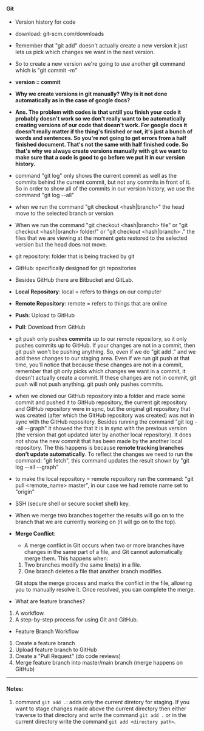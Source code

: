#### Git
- Version history for code
- download: git-scm.com/downloads
- Remember that "git add" doesn't actually create a new version it just lets us pick which changes we want in the next version.
- So to create a new version we're going to use another git command which is "git commit -m"
- **version = commit**
- **Why we create versions in git manually? Why is it not done automatically as in the case of google docs?**
- **Ans. The problem with codes is that untill you finish your code it probably doesn't work so we don't really want to be automatically creating versions of our code that doesn't work. For google docs it doesn't really matter if the thing's finished or not, it's just a bunch of words and sentences. So you're not going to get errors from a half finished document. That's not the same with half finished code. So that's why we always create versions manually with git we want to make sure that a code is good to go before we put it in our version history.**

- command "git log" only shows the current commit as well as the commits behind the current commit, but not any commits in front of it. So in order to show all of the commits in our version history, we use the command "git log --all"
- when we run the command "git checkout <hash|branch>" the head move to the selected branch or version
- When we run the command "git checkout <hash|branch> file" or "git checkout <hash|branch> folder/" or "git checkout <hash|branch> ." the files that we are viewing at the moment gets restored to the selected version but the head does not move.

- git repository: folder that is being tracked by git
- GitHub: specifically designed for git repositories
- Besides GitHub there are Bitbucket and GitLab.

- **Local Repository**: local = refers to things on our computer
- **Remote Repository**: remote = refers to things that are online
- **Push**: Upload to GitHub
- **Pull**: Download from GitHub
- git push only pushes **commits** up to our remote repository, so it only pushes commits up to GitHub. If your changes are not in a commit, then git push won't be pushing anything. So, even if we do "git add ."  and we add these changes to our staging area. Even if we run git push at that time, you'll notice that because these changes are not in a commit, remember that git only picks which  changes we want in a commit, it doesn't actually create a commit. If these changes are not in commit, git push will not push anything. git push only pushes commits.

- when we cloned our GitHub repository into a folder and made some commit and pushed it to GitHub repository, the current git repository and GitHub repository were in sync, but the original git repository that was created (after which the GitHub repository was created) was not in sync with the GitHub repository. Besides running the command "git log --all --graph" it showed the that it is in sync with the previous version (the version that got updated later by another local repository). It does not show the new commit that has been made by the another local repository. The this happens is because **remote tracking branches don't update automatically**. To reflect the changes we need to run the command: "git fetch", this command updates the result shown by "git log --all --graph"

- to make the local repository = remote repository run the command: "git pull <remote_name> master", in our case we had remote name set to "origin"

- SSH (secure shell or secure socket shell) key.

- When we merge two branches together the results will go on to the branch that we are currently working on (it will go on to the top).

- **Merge Conflict**:
	- A merge conflict in Git occurs when two or more branches have changes in 	the same part of a file, and Git cannot automatically merge them. This 	happens when:

	1. Two branches modify the same line(s) in a file.
	2. One branch deletes a file that another branch modifies.

	Git stops the merge process and marks the conflict in the file, allowing 	you to manually resolve it. Once resolved, you can complete the merge.

- What are feature branches?
1. A workflow.
2. A step-by-step process for using Git and GitHub.

- Feature Branch Workflow
1. Create a feature branch
2. Upload feature branch to GitHub
3. Create a "Pull Request" (do code reviews)
4. Merge feature branch into master/main branch (merge happens on GitHub)

---
#### Notes:
1. command `git add .`: adds only the current diretory for staging. If you want to stage changes made above the current directory then either traverse to that directory and write the command `git add .` or in the current directory write the command `git add <directory path>`.
